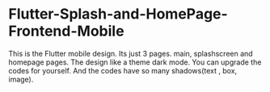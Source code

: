 # Flutter-Splash-and-HomePage-Frontend-Mobile
This is the Flutter mobile design. Its just 3 pages. main, splashscreen and homepage pages. The design like a theme dark mode. You can upgrade the codes for yourself.  And the codes have so many shadows(text , box, image).
